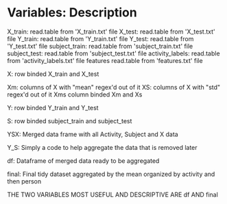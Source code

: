 # Variables: Description

X_train: read.table from 'X_train.txt' file
X_test: read.table from 'X_test.txt' file
Y_train: read.table from 'Y_train.txt' file
Y_test: read.table from 'Y_test.txt' file
subject_train: read.table from 'subject_train.txt' file
subject_test: read.table from 'subject_test.txt' file
activity_labels: read.table from 'activity_labels.txt' file
features read.table from 'features.txt' file

X: row binded X_train and X_test

Xm: columns of X with "mean" regex'd out of it
XS: columns of X with "std" regex'd out of it
Xms column binded Xm and Xs

Y: row binded Y_train and Y_test

S: row binded subject_train and subject_test

YSX: Merged data frame with all Activity, Subject and X data

Y_S: Simply a code to help aggregate the data that is removed later

df: Dataframe of merged data ready to be aggregated

final: Final tidy dataset aggregated by the mean organized by activity and then person




THE TWO VARIABLES MOST USEFUL AND DESCRIPTIVE ARE df AND final